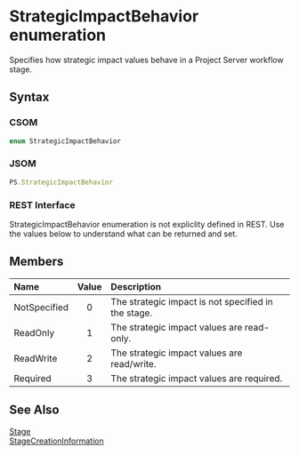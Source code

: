 [comment]: # (Name:StrategicImpactBehavior)
[comment]: # (Name:Microsoft.ProjectServer.StrategicImpactBehavior)
[comment]: # (Type:Enum)
[comment]: # (Status:Verified)

# <a name="name"></a>StrategicImpactBehavior enumeration

<a name="description"></a>Specifies how strategic impact values behave in a Project Server workflow stage.

## <a name="syntax"></a>Syntax

### CSOM

```C#
enum StrategicImpactBehavior 
```
### JSOM

```JavaScript
PS.StrategicImpactBehavior
```
### REST Interface

StrategicImpactBehavior enumeration is not expliclity defined in REST.  Use the values below to understand what can be returned and set.

## <a name="members"></a>Members

<a name="enumMembers"></a>

|**Name**|**Value**|**Description**|
|:------ |:----: |:----- |
|<a name="NotSpecified"></a>NotSpecified|0|The strategic impact is not specified in the stage.|
|<a name="ReadOnly"></a>ReadOnly|1|The strategic impact values are read-only.|
|<a name="ReadWrite"></a>ReadWrite|2|The strategic impact values are read/write.|
|<a name="Required"></a>Required|3|The strategic impact values are required.|

## <a name="seeAlso"></a>See Also

[Stage](Stage.md)<br/>
[StageCreationInformation](StageCreationInformation.md)<br/>
